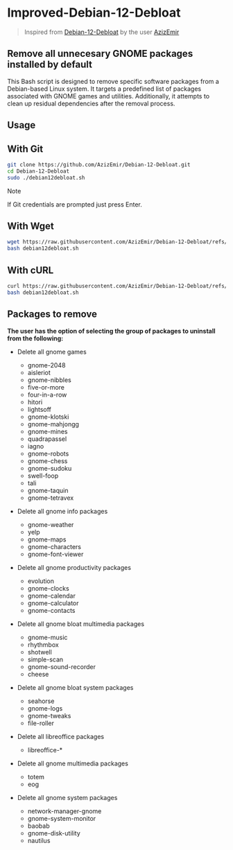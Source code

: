 # Improved-Debian-12-Debloat
> Inspired from [Debian-12-Debloat](https://github.com/AzizEmir/Debian-12-Debloat) by the user [AzizEmir](https://github.com/AzizEmir)

## Remove all unnecesary GNOME packages installed by default

This Bash script is designed to remove specific software packages from a Debian-based Linux system. It targets a predefined list of packages associated with GNOME games and utilities. Additionally, it attempts to clean up residual dependencies after the removal process.

## Usage 

## With Git
```bash
git clone https://github.com/AzizEmir/Debian-12-Debloat.git
cd Debian-12-Debloat
sudo ./debian12debloat.sh
```
> [!note]
> If Git credentials are prompted just press Enter.


## With Wget

```bash
wget https://raw.githubusercontent.com/AzizEmir/Debian-12-Debloat/refs/heads/main/debian12debloat.sh 
bash debian12debloat.sh
```

## With cURL

```bash
curl https://raw.githubusercontent.com/AzizEmir/Debian-12-Debloat/refs/heads/main/debian12debloat.sh -o debian12debloat.sh
bash debian12debloat.sh
```

## Packages to remove

**The user has the option of selecting the group of packages to uninstall from the following:**


- Delete all gnome games
  - gnome-2048
  - aisleriot
  - gnome-nibbles
  - five-or-more
  - four-in-a-row
  - hitori
  - lightsoff
  - gnome-klotski
  - gnome-mahjongg
  - gnome-mines
  - quadrapassel
  - iagno
  - gnome-robots
  - gnome-chess
  - gnome-sudoku
  - swell-foop
  - tali
  - gnome-taquin
  - gnome-tetravex

- Delete all gnome info packages
  - gnome-weather
  - yelp
  - gnome-maps
  - gnome-characters
  - gnome-font-viewer

- Delete all gnome productivity packages
  - evolution
  - gnome-clocks
  - gnome-calendar
  - gnome-calculator
  - gnome-contacts

- Delete all gnome bloat multimedia packages
  - gnome-music
  - rhythmbox
  - shotwell
  - simple-scan
  - gnome-sound-recorder
  - cheese

- Delete all gnome bloat system packages
  - seahorse
  - gnome-logs
  - gnome-tweaks
  - file-roller

- Delete all libreoffice packages
  - libreoffice-*

- Delete all gnome multimedia packages
  - totem
  - eog

- Delete all gnome system packages
  - network-manager-gnome
  - gnome-system-monitor
  - baobab
  - gnome-disk-utility
  - nautilus
    

